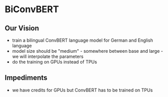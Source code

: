 # BiConvBERT

## Our Vision
- train a bilingual ConvBERT language model for German and English language
- model size should be "medium" - somewhere between base and large - we will interpolate the parameters
- do the training on GPUs instead of TPUs

## Impediments
- we have credits for GPUs but ConvBERT has to be trained on TPUs
